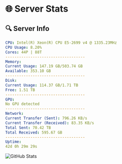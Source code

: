 # 🌐 Server Stats
## 🔍 Server Info
```yaml
CPU: Intel(R) Xeon(R) CPU E5-2699 v4 @ 1335.23MHz
CPU Usage: 8.20%
Cores: 44P | 88T
-----------------------------------
Memory:
Current Usage: 147.19 GB/503.74 GB
Available: 353.10 GB
-----------------------------------
Disk:
Current Usage: 114.37 GB/1.71 TB
Free: 1.51 TB
-----------------------------------
GPU:
No GPU detected
-----------------------------------
Network:
Current Transfer (Sent): 796.26 KB/s
Current Transfer (Received): 83.35 KB/s
Total Sent: 70.42 TB
Total Received: 595.67 GB
-----------------------------------
Uptime:
42d 0h 29m 29s
```
![GitHub Stats](https://img.shields.io/badge/Updated-2025-04-18_21:52:18-blue)